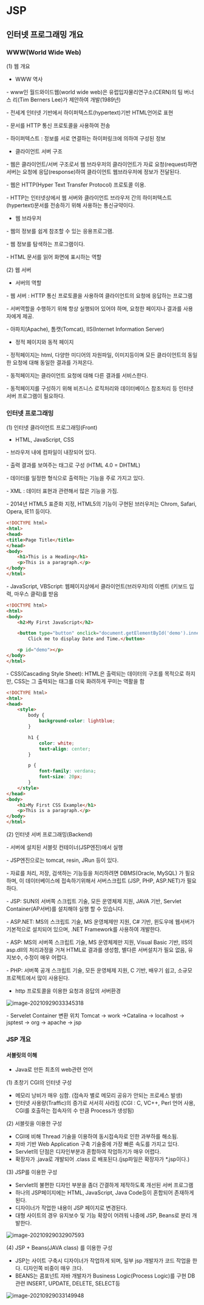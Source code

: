 # JSP



## 인터넷 프로그래밍 개요



### WWW(World Wide Web)

(1) 웹 개요

- WWW 역사

\- www인 월드와이드웹(world wide web)은 유럽입자물리연구소(CERN)의
팀 버너스 리(Tim Berners Lee)가 제안하여 개발(1989년)

\- 전세계 인터넷 기반에서 하이퍼텍스트(hypertext)기반 HTML언어로 표현

\- 문서를 HTTP 통신 프로토콜을 사용하여 전송

\- 하이퍼텍스트 : 정보를 서로 연결하는 하이퍼링크에 의하여 구성된 정보

- 클라이언트 서버 구조

\- 웹은 클라이언트/서버 구조로서 웹 브라우저의 클라이언트가 자료 요청(request)하면 서버는 요청에 응답(response)하여 클라이언트 웹브라우저에
 정보가 전달된다.

\- 웹은 HTTP(Hyper Text Transfer Protocol) 프로토콜 이용.

\- HTTP는 인터넷상에서 웹 서버와 클라이언트 브라우저 간의 하이퍼텍스트(hypertext)문서를 전송하기 위해 사용하는 통신규약이다.

- 웹 브라우저

\- 웹의 정보를 쉽게 참조할 수 있는 응용프로그램.

\- 웹 정보를 탐색하는 프로그램이다.

\- HTML 문서를 읽어 화면에 표시하는 역할



(2) 웹 서버

- 서버의 역할

\- 웹 서버 : HTTP 통신 프로토콜을 사용하여 클라이언트의 요청에 응답하는 
 프로그램

\- 서버역할을 수행하기 위해 항상 실행되어 있어야 하며, 요청한 페이지나 결과를 사용자에게 제공.

\- 아파치(Apache), 톰캣(Tomcat), IIS(Internet Information Server)

- 정적 페이지와 동적 페이지

\- 정적페이지는 html, 다양한 미디어의 자원파일, 이미지등이며 모든 클라이언트의 동일한 요청에 대해 동일한 결과를 가져온다.

\- 동적페이지는 클라이언트 요청에 대해 다른 결과를 서비스한다.

\- 동적페이지를 구성하기 위해 비즈니스 로직처리와 데이터베이스 참조처리 등 인터넷 서버 프로그램이 필요하다.



### 인터넷 프로그래밍

(1) 인터넷 클라이언트 프로그래밍(Front)

- HTML, JavaScript, CSS

\- 브라우저 내에 컴파일이 내장되어 있다.

\- 출력 결과를 보여주는 태그로 구성 (HTML 4.0 = DHTML) 

\- 데이터를 일정한 형식으로 출력하는 기능을 주로 가지고 있다.

\- XML : 데이터 표현과 관련해서 많은 기능을 가짐.

\- 2014년 HTML5 표준화 지정, HTML5의 기능이 구현된 브러우저는 Chrom, 
  Safari, Opera, IE11 등이다.

```html
<!DOCTYPE html>
<html>
<head>
<title>Page Title</title>
</head>
<body>
	<h1>This is a Heading</h1>
	<p>This is a paragraph.</p>
</body>
</html>
```



\- JavaScript, VBScript: 웹페이지상에서 클라이언트(브러우저)의 이벤트 (키보드 입력, 마우스 클릭)를 받음 

```html
<!DOCTYPE html>
<html>
<body>
    <h2>My First JavaScript</h2>

    <button type="button" onclick="document.getElementById('demo').innerHTML = Date()">
        Click me to display Date and Time.</button>

    <p id="demo"></p>
</body>
</html>
```



\- CSS(Cascading Style Sheet): HTML은 출력되는 데이터의 구조를 목적으로 하지만, CSS는 그 출력되는 태그를 더욱 화려하게 꾸미는 역활을 함 

```html
<!DOCTYPE html>
<html>
<head>
    <style>
        body {
            background-color: lightblue;
        }

        h1 {
            color: white;
            text-align: center;
        }

        p {
            font-family: verdana;
            font-size: 20px;
        }
    </style>
</head>
<body>
    <h1>My First CSS Example</h1>
    <p>This is a paragraph.</p>
</body>
</html>
```



(2) 인터넷 서버 프로그래밍(Backend)

\- 서버에 설치된 서블릿 컨테이너(JSP엔진)에서 실행 

\- JSP엔진으로는 tomcat, resin, JRun 등이 있다.

\- 자료를 처리, 저장, 검색하는 기능등을 처리하려면 DBMS(Oracle, MySQL) 가 필요하며, 이 데이터베이스에 접속하기위해서 서버스크립트 (JSP, PHP, ASP.NET)가 필요하다. 

\- JSP: SUN의 서버쪽 스크립트 기술, 모든 운영체제 지원, JAVA 기반, Servlet Container(AP서버)를 설치해야 실행 할 수 있습니다. 

\- ASP.NET: MS의 스크립트 기술, MS 운영체제만 지원, C# 기반, 윈도우에 웹서버가 기본적으로 설치되어 있으며, .NET Framework를 사용하여 개발한다.

 \- ASP: MS의 서버쪽 스크립트 기술, MS 운영체제만 지원, Visual Basic 기반, 
IIS의 asp.dll의 처리과정을 거쳐 HTML로 결과를 생성함, 별다른 서버설치가 필요 없음, 유지보수, 수정이 매우 어렵다. 

\- PHP: 서버쪽 공개 스크립트 기술, 모든 운영체제 지원, C 기반, 배우기 쉽고, 소규모 프로젝트에서 많이 사용된다.



- http 프로토콜을 이용한 요청과 응답의 서버환경 

![image-20210929033345318](JSP_0928.assets/image-20210929033345318.png)

\- Servelet Container 변환 위치
Tomcat -> work ->Catalina -> localhost -> jsptest -> org -> apache -> jsp



### JSP 개요

#### 서블릿의 이해

- Java로 만든 최초의 web관련 언어

(1) 초창기 CGI의 인터넷 구성

- 메모리 낭비가 매우 심함. (접속자 별로 메모리 공유가 안되는 프로세스 발생)
- 인터넷 사용량(Traffic)의 증가로 서서히 사라짐 
(CGI : C, VC++, Perl 언어 사용, CGI를 호출하는 접속자의 수 만큼 Process가 생성됨)


(2) 서블릿을 이용한 구성

- CGI에 비해 Thread 기술을 이용하여 동시접속자로 인한 과부하를 해소됨. 
- 자바 기반 Web Application 구축 기술중에 가장 빠른 속도를 가지고 있다. 
- Servlet의 단점은 디자인부분과 혼합하여 작업하기가 매우 어렵다. 
- 확장자가 .java로 개발되어 .class 로 배포된다.(jsp파일은 확장자가 *.jsp이다.) 


(3) JSP를 이용한 구성

- Servlet의 불편한 디자인 부분을 좀더 간결하게 제작하도록 개선된 서버 프로그램
- 하나의 JSP페이지에는 HTML, JavaScript, Java Code등이 혼합되어 존재하게 된다. 
- 디자이너가 작업한 내용이 JSP 페이지로 변경된다.
- 대형 사이트의 경우 유지보수 및 기능 확장이 어려워 나중에 JSP, Beans로 분리 개발한다. 

![image-20210929032907593](JSP_0928.assets/image-20210929032907593.png)

(4) JSP + Beans(JAVA class) 를 이용한 구성 

- JSP는 사이트 구축시 디자이너가 작업하게 되며, 일부 jsp 개발자가 코드 작업을 한다. 디자인쪽 비중이 매우 크다. 
- BEANS는 콤포넌트 자바 개발자가 Business Logic(Process Logic)를 구현 DB관련 INSERT, UPDATE, DELETE, SELECT등 

![image-20210929033149948](JSP_0928.assets/image-20210929033149948.png)





